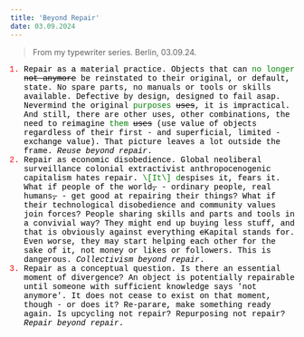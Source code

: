 ```yaml
---
title: 'Beyond Repair'
date: 03.09.2024
---
```


> From my typewriter series. Berlin, 03.09.24.

<ol style="font-family: courier, monospace;">
	<li style="color: red">
		<font style="color: black">
		Repair as a material practice. Objects that can <font style="color: green">no longer</font> <strike>not anymore</strike> be reinstated to their original, or default, state. No spare parts, no manuals or tools or skills available. Defective by design, designed to fail asap. Nevermind the original <font style="color: green">purposes</font> <strike>uses</strike>, it is impractical. And still, there are other uses, other combinations, the need to reimagine <font style="color: green">them</font> <strike>uses</strike> (use value of objects regardless of their first - and superficial, limited - exchange value). That picture leaves a lot outside the frame. <em>Reuse beyond repair</em>.
		</font>
	</li>
	<li style="color: red">
		<font style="color: black">
		Repair as economic disobedience. Global neoliberal surveillance colonial extractivist anthropocenogenic capitalism hates repair. <font style="color: green">\[It\] d</font>espises it, fears it. What if people of the world<strike>,</strike> - ordinary people, real humans<strike>,</strike> - get good at repairing their things? What if their technological disobedience and community values join forces? People sharing skills and parts and tools in a convivial way? They might end up buying less stuff, and that is obviously against everything <strike>c</strike>Kapital stands for. Even worse, they may start helping each other for the sake of it, not money or likes or followers. This is dangerous. <em>Collectivism beyond repair</em>.
		</font>
	</li>
	<li style="color: red">
		<font style="color: black;">
		Repair as a conceptual question. Is there an essential moment of divergence? An object is potentially repairable until someone with sufficient knowledge says 'not anymore'. It does not cease to exist on that moment, though - or does it? Re-parare, make something ready again. Is upcycling not repair? Repurposing not repair? <em>Repair beyond repair</em>.
		</font>
	</li>
</ol>